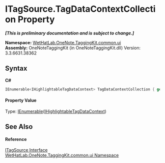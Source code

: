 # ITagSource.TagDataContextCollection Property 
 _**\[This is preliminary documentation and is subject to change.\]**_

**Namespace:**&nbsp;<a href="043a9407-ac38-b3ac-7348-a6090af495ad">WetHatLab.OneNote.TaggingKit.common.ui</a><br />**Assembly:**&nbsp;OneNoteTaggingKit (in OneNoteTaggingKit.dll) Version: 3.3.6631.38362

## Syntax

**C#**<br />
``` C#
IEnumerable<IHighlightableTagDataContext> TagDataContextCollection { get; }
```


#### Property Value
Type: <a href="http://msdn2.microsoft.com/en-us/library/9eekhta0" target="_blank">IEnumerable</a>(<a href="ea720471-b128-4927-e7a0-f4b1418c5ca4">IHighlightableTagDataContext</a>)

## See Also


#### Reference
<a href="66415d03-ea1e-bdf0-d2f6-bd3f122359ba">ITagSource Interface</a><br /><a href="043a9407-ac38-b3ac-7348-a6090af495ad">WetHatLab.OneNote.TaggingKit.common.ui Namespace</a><br />